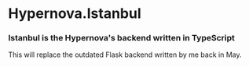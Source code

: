 # Hypernova.Istanbul
### Istanbul is the Hypernova's backend written in TypeScript

This will replace the outdated Flask backend written by me back in May.
